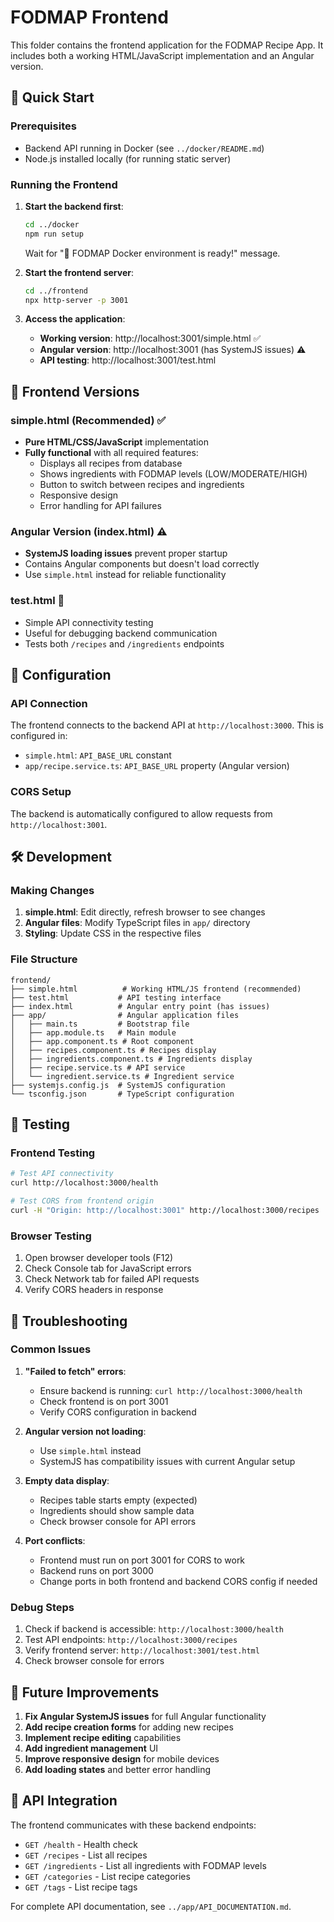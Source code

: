 # FODMAP Frontend

This folder contains the frontend application for the FODMAP Recipe App. It includes both a working HTML/JavaScript implementation and an Angular version.

## 🚀 Quick Start

### Prerequisites
- Backend API running in Docker (see `../docker/README.md`)
- Node.js installed locally (for running static server)

### Running the Frontend

1. **Start the backend first**:
   ```bash
   cd ../docker
   npm run setup
   ```
   Wait for "🎉 FODMAP Docker environment is ready!" message.

2. **Start the frontend server**:
   ```bash
   cd ../frontend
   npx http-server -p 3001
   ```

3. **Access the application**:
   - **Working version**: http://localhost:3001/simple.html ✅
   - **Angular version**: http://localhost:3001 (has SystemJS issues) ⚠️
   - **API testing**: http://localhost:3001/test.html

## 📱 Frontend Versions

### simple.html (Recommended) ✅
- **Pure HTML/CSS/JavaScript** implementation
- **Fully functional** with all required features:
  - Displays all recipes from database
  - Shows ingredients with FODMAP levels (LOW/MODERATE/HIGH)
  - Button to switch between recipes and ingredients
  - Responsive design
  - Error handling for API failures

### Angular Version (index.html) ⚠️
- **SystemJS loading issues** prevent proper startup
- Contains Angular components but doesn't load correctly
- Use `simple.html` instead for reliable functionality

### test.html 🧪
- Simple API connectivity testing
- Useful for debugging backend communication
- Tests both `/recipes` and `/ingredients` endpoints

## 🔧 Configuration

### API Connection
The frontend connects to the backend API at `http://localhost:3000`. This is configured in:
- `simple.html`: `API_BASE_URL` constant
- `app/recipe.service.ts`: `API_BASE_URL` property (Angular version)

### CORS Setup
The backend is automatically configured to allow requests from `http://localhost:3001`.

## 🛠️ Development

### Making Changes
1. **simple.html**: Edit directly, refresh browser to see changes
2. **Angular files**: Modify TypeScript files in `app/` directory
3. **Styling**: Update CSS in the respective files

### File Structure
```
frontend/
├── simple.html          # Working HTML/JS frontend (recommended)
├── test.html           # API testing interface
├── index.html          # Angular entry point (has issues)
├── app/                # Angular application files
│   ├── main.ts         # Bootstrap file
│   ├── app.module.ts   # Main module
│   ├── app.component.ts # Root component
│   ├── recipes.component.ts # Recipes display
│   ├── ingredients.component.ts # Ingredients display
│   ├── recipe.service.ts # API service
│   └── ingredient.service.ts # Ingredient service
├── systemjs.config.js  # SystemJS configuration
└── tsconfig.json       # TypeScript configuration
```

## 🧪 Testing

### Frontend Testing
```bash
# Test API connectivity
curl http://localhost:3000/health

# Test CORS from frontend origin
curl -H "Origin: http://localhost:3001" http://localhost:3000/recipes
```

### Browser Testing
1. Open browser developer tools (F12)
2. Check Console tab for JavaScript errors
3. Check Network tab for failed API requests
4. Verify CORS headers in response

## 🚨 Troubleshooting

### Common Issues

1. **"Failed to fetch" errors**:
   - Ensure backend is running: `curl http://localhost:3000/health`
   - Check frontend is on port 3001
   - Verify CORS configuration in backend

2. **Angular version not loading**:
   - Use `simple.html` instead
   - SystemJS has compatibility issues with current Angular setup

3. **Empty data display**:
   - Recipes table starts empty (expected)
   - Ingredients should show sample data
   - Check browser console for API errors

4. **Port conflicts**:
   - Frontend must run on port 3001 for CORS to work
   - Backend runs on port 3000
   - Change ports in both frontend and backend CORS config if needed

### Debug Steps
1. Check if backend is accessible: `http://localhost:3000/health`
2. Test API endpoints: `http://localhost:3000/recipes`
3. Verify frontend server: `http://localhost:3001/test.html`
4. Check browser console for errors

## 🎯 Future Improvements

1. **Fix Angular SystemJS issues** for full Angular functionality
2. **Add recipe creation forms** for adding new recipes
3. **Implement recipe editing** capabilities
4. **Add ingredient management** UI
5. **Improve responsive design** for mobile devices
6. **Add loading states** and better error handling

## 📝 API Integration

The frontend communicates with these backend endpoints:
- `GET /health` - Health check
- `GET /recipes` - List all recipes
- `GET /ingredients` - List all ingredients with FODMAP levels
- `GET /categories` - List recipe categories
- `GET /tags` - List recipe tags

For complete API documentation, see `../app/API_DOCUMENTATION.md`.
